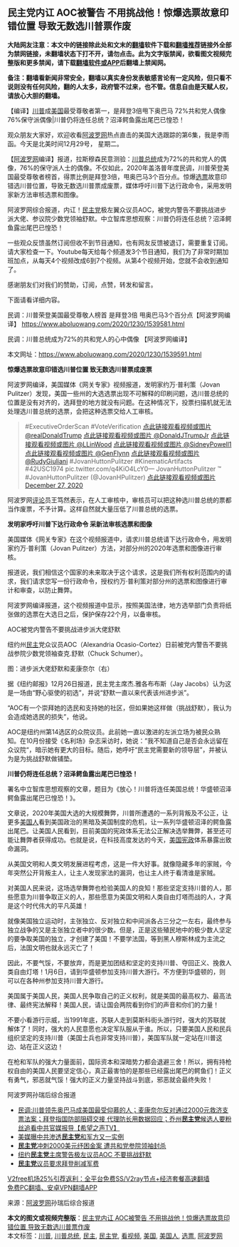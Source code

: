  <h2>民主党内讧 AOC被警告 不用挑战他！惊爆选票故意印错位置 导致无数选川普票作废</h2> <p class="notice"><b>大陆网友注意：本文中的链接除此处和文末的<a href="https://github.com/bannedbook/fanqiang" >翻墙</a>软件下载和<a href="https://github.com/killgcd/justmysocks/blob/master/README.md">翻墙推荐</a>链接外全部为禁网链接，未翻墙状态下打不开，请勿点击。此为文字版禁闻，欲看图文视频完整版和更多禁闻，请下载<a href="https://github.com/bannedbook/fanqiang">翻墙软件或APP</a>后翻墙上禁闻网。</p><p>备注：翻墙看新闻非常安全，翻墙以真实身份发表敏感言论有一定风险，但只看不说则没有任何风险，翻的人太多，政府管不过来，也不管。信息自由是天赋人权，请放心大胆的翻墙。</b></p>  <div class="entry"> <p id="summary">【编译】<a href="https://www.bannedbook.org/bnews/tag/%e5%b7%9d%e6%99%ae/" class="st_tag internal_tag" rel="tag" title="标签 川普 下的日志">川普</a>成<a href="https://www.bannedbook.org/bnews/tag/%e7%be%8e%e5%9b%bd/" class="st_tag internal_tag" rel="tag" title="标签 美国 下的日志">美国</a>最受尊敬者第一，是拜登3倍甩下奥巴马 72%共和党人偶像 76%保守派偶像|川普仍将连任总统？沼泽鳄鱼露出尾巴已惶恐！</p> <p>观众朋友大家好，欢迎收看<span class='wp_keywordlink_affiliate'><a href="https://www.aboluowang.com/" title="阿波罗网" target="_blank">阿波罗网</a></span>热点直击的美国大选跟踪的第6集，我是李雨函。今天是北美时间12月29号， 星期二。&nbsp;</p> <p>【<a href="https://www.bannedbook.org/bnews/tag/%e9%98%bf%e6%b3%a2%e7%bd%97%e7%bd%91/" class="st_tag internal_tag" rel="tag" title="标签 阿波罗网 下的日志">阿波罗网</a>编译】报道，拉斯穆森民意测验：<a href="https://www.bannedbook.org/bnews/tag/%E5%B7%9D%E6%99%AE%E6%80%BB%E7%BB%9F/" class="st_tag internal_tag" rel="tag" title="标签 川普总统 下的日志">川普总统</a>成为72%的共和党人的偶像，76%的保守派人士的偶像。不仅如此，2020年盖洛普年度民调，川普荣登美国最受尊敬者榜首，得票比例是拜登3倍，甩奥巴马3个百分点。惊爆<a href="https://www.bannedbook.org/bnews/tag/%E9%80%89%E7%A5%A8/" class="st_tag internal_tag" rel="tag" title="标签 选票 下的日志">选票</a>故意印错选川普位置，导致无数选川普票成废票，媒体呼吁川普下达行政命令，采用发明家新方法审核选票和图像。</p> <p>阿波罗网综合报道，内讧！<a href="https://www.bannedbook.org/bnews/tag/%e6%b0%91%e4%b8%bb%e5%85%9a/" class="st_tag internal_tag" rel="tag" title="标签 民主党 下的日志">民主党</a>极左翼众议员AOC，被党内警告不要挑战进步派大佬、参议院少数党领袖舒默。中立智库思想观察：川普仍将连任总统？沼泽鳄鱼露出尾巴已惶恐！</p> <p>一些观众反馈虽然订阅但收不到节目通知，也有网友反馈被退订，需要重复订阅。请大家检查一下。Youtube每天给每个频道发3个节目通知，我们为了非常时期加班加点，从每天4个视频改成6到7个视频。从第4个视频开始，您就不会收到通知了。</p> <p>感谢朋友们对我们的赞助，订阅，点赞，转发和留言。</p> <p>下面请看详细内容。</p> <p>民调：川普荣登美国最受尊敬人榜首 是拜登3倍 甩奥巴马3个百分点【阿波罗网编译】 <a href="https://www.aboluowang.com/2020/1230/1539581.html">https://www.aboluowang.com/2020/1230/1539581.html</a></p> <p>民调：川普总统成为72%的共和党人的心中偶像 【阿波罗网编译】</p>  <p>本文网址：<a href="https://www.aboluowang.com/2020/1230/1539591.html">https://www.aboluowang.com/2020/1230/1539591.html</a></p> <p><strong>惊爆选票故意印错选川普位置 致无数选川普票成废票</strong></p> <p>阿波罗网编译，美国媒体《网关专家》视频报道，发明家约万·普利策（Jovan Pulitzer）发现，美国一些州的大选选票出现不可解释的印刷问题，选川普总统的位置是没有对齐的，选拜登的地方就没有问题。在这种情况下，投票扫描机就无法处理选川普总统的选票，会把这种选票交给人工审核。</p> <blockquote><p>#ExecutiveOrderScan #VoteVerification <a href="https://twitter.com/realDonaldTrump?ref_src=twsrc%5Etfw">点此链接观看视频或图片 @realDonaldTrump</a> <a href="https://twitter.com/DonaldJTrumpJr?ref_src=twsrc%5Etfw">点此链接观看视频或图片 @DonaldJTrumpJr</a> <a href="https://twitter.com/LLinWood?ref_src=twsrc%5Etfw">点此链接观看视频或图片 @LLinWood</a> <a href="https://twitter.com/SidneyPowell1?ref_src=twsrc%5Etfw">点此链接观看视频或图片 @SidneyPowell1</a> <a href="https://twitter.com/GenFlynn?ref_src=twsrc%5Etfw">点此链接观看视频或图片 @GenFlynn</a> <a href="https://twitter.com/RudyGiuliani?ref_src=twsrc%5Etfw">点此链接观看视频或图片 @RudyGiuliani</a> #JovanHuttonPulitzer #KinematicArtifacts #42USC1974 pic.twitter.com/q4KiO4LcY0— JovanHuttonPulitzer ™ #JovanHuttonPulitzer (@JovanHPulitzer) <a href="https://twitter.com/JovanHPulitzer/status/1343297779028946944?ref_src=twsrc%5Etfw">点此链接观看视频或图片 December 27, 2020</a></p></blockquote> <p>阿波罗网<span class='wp_keywordlink_affiliate'><a href="https://www.bannedbook.org/bnews/comments/" title="新闻评论" target="_blank">评论</a></span>员王笃然表示，在人工审核中，审核员可以把这种选川普总统的票都当作废票，不予计算。这样自然就大量压低了川普总统的选票。</p> <p><strong>发明家呼吁川普下达行政命令 采新法审核选票和图像</strong></p> <p>美国媒体《网关专家》在这个视频报道中，请求川普总统请下达行政命令，用发明家约万·普利策（Jovan Pulitzer）方法，对部分州的2020年选票和图像进行审核。</p> <p>报道说，我们相信这个国家的未来取决于这个请求，这是我们所有权利范围内的请求，我们请求您写一份行政命令，授权约万·普利策对部分州的选票和图像进行审计和审查，以防止舞弊。</p> <p>阿波罗网编译报道，这个视频报道中显示，按照美国法律，地方选举部门负责将纸张做的选票在大选日之后，保护保存22个月，以备审核。</p>  <p>AOC被党内警告不要挑战进步派大佬舒默</p> <p>纽约州<a href="https://www.bannedbook.org/bnews/tag/%e6%b0%91%e4%b8%bb/" class="st_tag internal_tag" rel="tag" title="标签 民主 下的日志">民主</a>党众议员AOC（Alexandria Ocasio-Cortez）日前被党内警告不要挑战参院少数党领袖查克.舒默（Chuck Schumer）。</p> <p>图：进步派大佬舒默和麦康奈尔（右）</p> <p>据《纽约邮报》12月26日报道，民主党主席杰.雅各布布斯（Jay Jacobs）认为这是一场由“野心驱使的初选”，并说“舒默一直以来代表该州进步派”。</p> <p>“AOC有一个崇拜她的选民和支持她的社区，但如果她这样做（挑战舒默），我认为会造成她选民的损失”，他说。</p> <p>AOC是纽约州第14选区的众院议员。此前她一直以激进的左派立场为被民众熟知。在10月份接受《名利场》杂志采访时，她说：”我不知道自己是否会永远留在众议院“，暗示她有更大的目标。随后，她呼吁“民主党需要新的领导层”，并被认为是为挑战舒默做铺垫。</p> <p><strong>川普仍将连任总统？沼泽鳄鱼露出尾巴已惶恐！</strong></p> <p>署名中立智库思想观察的文章，题目为《放心！川普将连任美国总统！华盛顿沼泽鳄鱼露出尾巴已惶恐！》。</p> <p>文章说，2020年美国大选的大规模舞弊，川普所遭遇的一系列背叛及不公正，让更多<a href="https://www.bannedbook.org/bnews/tag/%E7%BE%8E%E5%9B%BD%E4%BA%BA/" class="st_tag internal_tag" rel="tag" title="标签 美国人 下的日志">美国人</a>看到美国政治的黑暗及美国制度的危机，让一系列华盛顿沼泽的鳄鱼露出尾巴。让美国人民看到，目前美国的宪政体系无法公正解决选举舞弊，甚至还可能让舞弊者获得成功。也就是说，在科技高度发达的今天，<span class='wp_keywordlink'><a href="https://www.bannedbook.org/forum2/topic913.html" title="《美国宪政历程：影响美国的25个司法大案》" target="_blank">美国宪政</a></span>体系暴露出致命漏洞。</p>  <p>从美国文明和人类文明发展进程考虑，这是一件大好事。就像隐藏多年的家贼，今年突然公开背叛主人，让主人发现家法的漏洞，也让主人终于看清谁是家贼。</p> <p>对美国人民来说，这场选举舞弊也检验美国人的良知！那些坚定支持川普的人，那些愿意为川普争取正义的人，那些愿意为美国文明和人类自由灯塔而战的人，才真是这个时代伟大的平凡英雄！</p> <p>就像美国独立运动时，主张独立、反对独立和中间派各占三分之一左右，最终参与独立战争的又是主张独立者中的很少数。但是，正是这些殖民地中的极少数人坚定的要争取美国的独立，才创建了美国！不要学法国，等到黑人穆斯林成为主流之后，法国文明也就永远灭亡了！</p> <p>因此，不要气馁，不要放弃，而是更加团结和坚定的支持川普、夺回正义、挽救人类自由灯塔！1月6日，请到华盛顿参加支持川普大游行。不方便到华盛顿的，则可以在各种州参加支持川普大游行。</p> <p>美国属于美国人民，美国人民争取自己的正义权利，就是美国的最高权力、最高法律、最终宪法解释！美国人民，请让国会两院看到你们的声音和你们的力量！</p> <p>不要小看游行示威，当1991年底，苏联人走到莫斯科街头游行时，强大的苏联就解体了！同时，强大的人民意愿也决定军队服从于谁。所以，只要美国人民和民兵组织坚定的支持川普（美国士兵也非常支持川普），美国军队就一定站在川普这边、站在正义这边！</p> <p>在枪和军队的强大力量面前，国际资本和深暗势力都会退避三舍！所以，拥有持枪权自由的美国人民要坚定信心，真正最害怕的是那些已经露出尾巴的鳄鱼们！正义有勇气，邪恶就气馁！强大的正义力量坚持战斗到底，邪恶就会最终失败！</p> <p>阿波罗网孙瑞后综合报道</p> <ul class='op-related-articles' title='相关阅读'> <li><a href='https://www.bannedbook.org/bnews/cbnews/20201230/1457539.html' target='_blank'>民调:川普领先奥巴马成美国最受仰慕的人；麦康奈尔反对通过2000元救济支票法案；拜登指国防部阻碍交接 代理防长用数据回应；乔州<b>民主党</b>候选人要粉丝追看中共官媒报导【希望之声TV】</a></li> <li><a href='https://www.bannedbook.org/bnews/cbnews/20201230/1457523.html' target='_blank'>美媒曝中共渗透<b>民主党</b>和军方又一实例</a></li> <li><a href='https://www.bannedbook.org/bnews/cnnews/20201230/1457480.html' target='_blank'><b>民主党</b>冲刺2000美元纾困金案 遭共和党参院领袖封杀</a></li> <li><a href='https://www.bannedbook.org/bnews/bannedvideo/20201229/1457096.html' target='_blank'>纽约<b>民主党</b>主席警告极左议员AOC 不要挑战舒默</a></li> <li><a href='https://www.bannedbook.org/bnews/comments/20201229/1456954.html' target='_blank'><b>民主党</b>议员要求拜登削减军费</a></li> </ul> <p class="texttj"> <a href="https://github.com/bannedbook/fanqiang/wiki/V2ray%E6%9C%BA%E5%9C%BA" target="_blank">V2free机场25%引荐返利：全平台免费SS/V2ray节点+经济套餐高速翻墙</a><br/> <a href="https://github.com/bannedbook/fanqiang/wiki/%E7%A6%81%E9%97%BB%E7%BD%91%E5%AE%89%E5%8D%93%E7%BF%BB%E5%A2%99%E6%96%B0%E9%97%BBAPP" target="_blank">免费PC翻墙、安卓VPN翻墙APP</a></p><p> 来源：<a href="https://www.aboluowang.com/2020/1230/1539718.html" target="_blank">阿波罗网</a>孙瑞后综合报道 </p> <a name='sharetosocial'></a>       <div><b>本文的图文或视频完整版</b>：<a href='https://www.bannedbook.org/bnews/topimagenews/20201230/1457561.html'>民主党内讧 AOC被警告 不用挑战他！惊爆选票故意印错位置 导致无数选川普票作废</a></div>  </div><!--END ENTRY--> <div class="postfooter"> <div>本文标签：<a href="https://www.bannedbook.org/bnews/tag/%e5%b7%9d%e6%99%ae/" rel="tag">川普</a>, <a href="https://www.bannedbook.org/bnews/tag/%E5%B7%9D%E6%99%AE%E6%80%BB%E7%BB%9F/" rel="tag">川普总统</a>, <a href="https://www.bannedbook.org/bnews/tag/%e6%b0%91%e4%b8%bb/" rel="tag">民主</a>, <a href="https://www.bannedbook.org/bnews/tag/%e6%b0%91%e4%b8%bb%e5%85%9a/" rel="tag">民主党</a>, <a href="https://www.bannedbook.org/bnews/tag/%E7%9C%8B%E8%A7%86%E9%A2%91/" rel="tag">看视频</a>, <a href="https://www.bannedbook.org/bnews/tag/%e7%be%8e%e5%9b%bd/" rel="tag">美国</a>, <a href="https://www.bannedbook.org/bnews/tag/%E7%BE%8E%E5%9B%BD%E4%BA%BA/" rel="tag">美国人</a>, <a href="https://www.bannedbook.org/bnews/tag/%E9%80%89%E7%A5%A8/" rel="tag">选票</a>, <a href="https://www.bannedbook.org/bnews/tag/%e9%98%bf%e6%b3%a2%e7%bd%97%e7%bd%91/" rel="tag">阿波罗网</a></div>  </div><!--END POSTFOOTER--> 